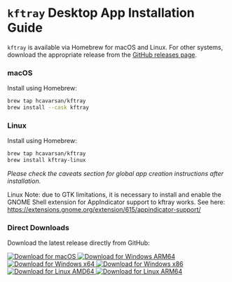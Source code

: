 
# `kftray` Desktop App Installation Guide

`kftray` is available via Homebrew for macOS and Linux. For other systems, download the appropriate release from the [GitHub releases page](https://github.com/hcavarsan/kftray/releases).

### macOS

Install using Homebrew:

```bash
brew tap hcavarsan/kftray
brew install --cask kftray
```

### Linux

Install using Homebrew:

```bash
brew tap hcavarsan/kftray
brew install kftray-linux
```


_Please check the caveats section for global app creation instructions after installation._

Linux Note: due to GTK limitations, it is necessary to install and enable the GNOME Shell extension for AppIndicator support to kftray works. See here: <https://extensions.gnome.org/extension/615/appindicator-support/>


### Direct Downloads

Download the latest release directly from GitHub:

<div align="left">
    <a href="https://github.com/hcavarsan/kftray/releases/latest/download/kftray_0.23.5_universal.dmg">
        <img src="https://img.shields.io/badge/macOS-Universal-grey.svg?style=for-the-badge&logo=apple" alt="Download for macOS" />
    </a>
    <a href="https://github.com/hcavarsan/kftray/releases/latest/download/kftray_0.23.5_arm64-setup.exe">
        <img src="https://img.shields.io/badge/Windows-ARM64-grey.svg?style=for-the-badge&logo=windows" alt="Download for Windows ARM64" />
    </a>
    <a href="https://github.com/hcavarsan/kftray/releases/latest/download/kftray_0.23.5_x64-setup.exe">
        <img src="https://img.shields.io/badge/Windows-x64-grey.svg?style=for-the-badge&logo=windows" alt="Download for Windows x64" />
    </a>
    <a href="https://github.com/hcavarsan/kftray/releases/latest/download/kftray_0.23.5_x86-setup.exe">
        <img src="https://img.shields.io/badge/Windows-x86-grey.svg?style=for-the-badge&logo=windows" alt="Download for Windows x86" />
    </a>
    <a href="https://github.com/hcavarsan/kftray/releases/latest/download/kftray_0.23.5_amd64.AppImage">
        <img src="https://img.shields.io/badge/Linux-x64-grey.svg?style=for-the-badge&logo=linux" alt="Download for Linux AMD64" />
    </a>
    <a href="https://github.com/hcavarsan/kftray/releases/latest/download/kftray_0.23.5_aarch64.AppImage">
        <img src="https://img.shields.io/badge/Linux-ARM64-grey.svg?style=for-the-badge&logo=linux" alt="Download for Linux ARM64" />
    </a>
</div>

<br>
<br>
